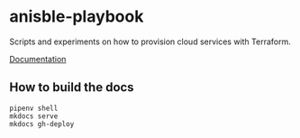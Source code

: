 # anisble-playbook

Scripts and experiments on how to provision cloud services with Terraform.

[Documentation](https://GuyWicks.github.io/anisble-playbook/)

## How to build the docs

```
pipenv shell
mkdocs serve
mkdocs gh-deploy
```

